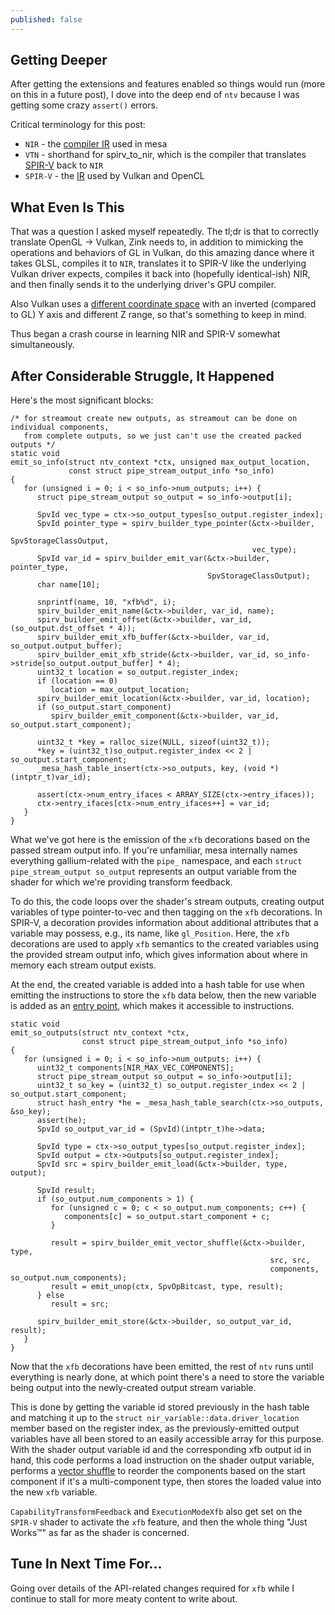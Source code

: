 ```yaml
---
published: false
---
```

## Getting Deeper
After getting the extensions and features enabled so things would run (more on this in a future post), I dove into the deep end of `ntv` because I was getting some crazy `assert()` errors.

Critical terminology for this post:
* `NIR` - the [compiler IR](http://www.jlekstrand.net/jason/projects/mesa/nir-notes/) used in mesa
* `VTN` - shorthand for spirv_to_nir, which is the compiler that translates [SPIR-V](https://www.khronos.org/registry/spir-v/specs/unified1/SPIRV.html) back to `NIR`
* `SPIR-V` - the [IR](https://en.wikipedia.org/wiki/Standard_Portable_Intermediate_Representation) used by Vulkan and OpenCL


## What Even Is This
That was a question I asked myself repeatedly. The tl;dr is that to correctly translate OpenGL -> Vulkan, Zink needs to, in addition to mimicking the operations and behaviors of GL in Vulkan, do this amazing dance where it takes GLSL, compiles it to `NIR`, translates it to SPIR-V like the underlying Vulkan driver expects, compiles it back into (hopefully identical-ish) NIR, and then finally sends it to the underlying driver's GPU compiler.

Also Vulkan uses a [different coordinate space](https://matthewwellings.com/blog/the-new-vulkan-coordinate-system/) with an inverted (compared to GL) Y axis and different Z range, so that's something to keep in mind.

Thus began a crash course in learning NIR and SPIR-V somewhat simultaneously.

## After Considerable Struggle, It Happened
Here's the most significant blocks:

    /* for streamout create new outputs, as streamout can be done on individual components,
       from complete outputs, so we just can't use the created packed outputs */
    static void
    emit_so_info(struct ntv_context *ctx, unsigned max_output_location,
                 const struct pipe_stream_output_info *so_info)
    {
       for (unsigned i = 0; i < so_info->num_outputs; i++) {
          struct pipe_stream_output so_output = so_info->output[i];

          SpvId vec_type = ctx->so_output_types[so_output.register_index];
          SpvId pointer_type = spirv_builder_type_pointer(&ctx->builder,
                                                          SpvStorageClassOutput,
                                                          vec_type);
          SpvId var_id = spirv_builder_emit_var(&ctx->builder, pointer_type,
                                                SpvStorageClassOutput);
          char name[10];

          snprintf(name, 10, "xfb%d", i);
          spirv_builder_emit_name(&ctx->builder, var_id, name);
          spirv_builder_emit_offset(&ctx->builder, var_id, (so_output.dst_offset * 4));
          spirv_builder_emit_xfb_buffer(&ctx->builder, var_id, so_output.output_buffer);
          spirv_builder_emit_xfb_stride(&ctx->builder, var_id, so_info->stride[so_output.output_buffer] * 4);
          uint32_t location = so_output.register_index;
          if (location == 0)
             location = max_output_location;
          spirv_builder_emit_location(&ctx->builder, var_id, location);
          if (so_output.start_component)
             spirv_builder_emit_component(&ctx->builder, var_id, so_output.start_component);

          uint32_t *key = ralloc_size(NULL, sizeof(uint32_t));
          *key = (uint32_t)so_output.register_index << 2 | so_output.start_component;
          _mesa_hash_table_insert(ctx->so_outputs, key, (void *)(intptr_t)var_id);

          assert(ctx->num_entry_ifaces < ARRAY_SIZE(ctx->entry_ifaces));
          ctx->entry_ifaces[ctx->num_entry_ifaces++] = var_id;
       }
    }
    
What we've got here is the emission of the `xfb` decorations based on the passed stream output info. If you're unfamiliar, mesa internally names everything gallium-related with the `pipe_` namespace, and each `struct pipe_stream_output so_output` represents an output variable from the shader for which we're providing transform feedback.

To do this, the code loops over the shader's stream outputs, creating output variables of type pointer-to-vec and then tagging on the `xfb` decorations. In SPIR-V, a decoration provides information about additional attributes that a variable may possess, e.g., its name, like `gl_Position`. Here, the `xfb` decorations are used to apply `xfb` semantics to the created variables using the provided stream output info, which gives information about where in memory each stream output exists.

At the end, the created variable is added into a hash table for use when emitting the instructions to store the `xfb` data below, then the new variable is added as an [entry point](https://www.khronos.org/registry/spir-v/specs/unified1/SPIRV.html#OpEntryPoint), which makes it accessible to instructions.

    static void
    emit_so_outputs(struct ntv_context *ctx,
                    const struct pipe_stream_output_info *so_info)
    {
       for (unsigned i = 0; i < so_info->num_outputs; i++) {
          uint32_t components[NIR_MAX_VEC_COMPONENTS];
          struct pipe_stream_output so_output = so_info->output[i];
          uint32_t so_key = (uint32_t) so_output.register_index << 2 | so_output.start_component;
          struct hash_entry *he = _mesa_hash_table_search(ctx->so_outputs, &so_key);
          assert(he);
          SpvId so_output_var_id = (SpvId)(intptr_t)he->data;

          SpvId type = ctx->so_output_types[so_output.register_index];
          SpvId output = ctx->outputs[so_output.register_index];
          SpvId src = spirv_builder_emit_load(&ctx->builder, type, output);

          SpvId result;
          if (so_output.num_components > 1) {
             for (unsigned c = 0; c < so_output.num_components; c++) {
                components[c] = so_output.start_component + c;
             }

             result = spirv_builder_emit_vector_shuffle(&ctx->builder, type,
                                                              src, src,
                                                              components, so_output.num_components);
             result = emit_unop(ctx, SpvOpBitcast, type, result);
          } else
             result = src;

          spirv_builder_emit_store(&ctx->builder, so_output_var_id, result);
       }
    }
    
Now that the `xfb` decorations have been emitted, the rest of `ntv` runs until everything is nearly done, at which point there's a need to store the variable being output into the newly-created output stream variable.

This is done by getting the variable id stored previously in the hash table and matching it up to the `struct nir_variable::data.driver_location` member based on the register index, as the previously-emitted output variables have all been stored to an easily accessible array for this purpose. With the shader output variable id and the corresponding xfb output id in hand, this code performs a load instruction on the shader output variable, performs a [vector shuffle](https://www.khronos.org/registry/spir-v/specs/unified1/SPIRV.html#OpVectorShuffle) to reorder the components based on the start component if it's a multi-component type, then stores the loaded value into the new `xfb` variable.

`CapabilityTransformFeedback` and `ExecutionModeXfb` also get set on the `SPIR-V` shader to activate the `xfb` feature, and then the whole thing "Just Works™" as far as the shader is concerned.

## Tune In Next Time For...
Going over details of the API-related changes required for `xfb` while I continue to stall for more meaty content to write about.
